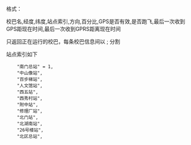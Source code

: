 格式：

校巴名,经度,纬度,站点索引,方向,百分比,GPS是否有效,是否跑飞,最后一次收到GPS距现在时间,最后一次收到GPRS距离现在时间

只返回正在运行的校巴，每条校巴信息间以 ; 分割

站点索引如下

```
	"南门总站" = 1,
	"中山像站",
	"百步梯站",
	"人文馆站",
	"西五站",
	"西秀村站",
	"附中站",
	"修理厂站",
	"北门站",
	"北湖南站",
	"26号楼站",
	"北区总站",
```